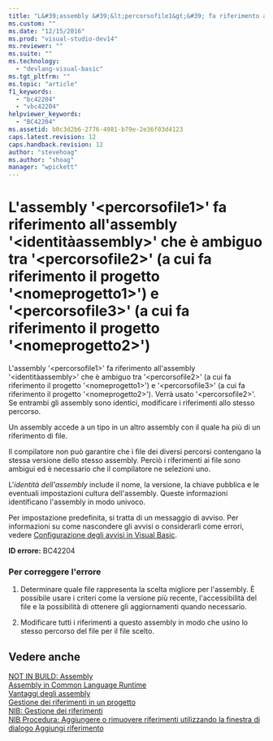 ```yaml
---
title: "L&#39;assembly &#39;&lt;percorsofile1&gt;&#39; fa riferimento all&#39;assembly &#39;&lt;identit&#224;assembly&gt;&#39; che &#232; ambiguo tra &#39;&lt;percorsofile2&gt;&#39; (a cui fa riferimento il progetto &#39;&lt;nomeprogetto1&gt;&#39;) e &#39;&lt;percorsofile3&gt;&#39; (a cui fa riferimento il progetto &#39;&lt;nomeprogetto2&gt;&#39;) | Microsoft Docs"
ms.custom: ""
ms.date: "12/15/2016"
ms.prod: "visual-studio-dev14"
ms.reviewer: ""
ms.suite: ""
ms.technology: 
  - "devlang-visual-basic"
ms.tgt_pltfrm: ""
ms.topic: "article"
f1_keywords: 
  - "bc42204"
  - "vbc42204"
helpviewer_keywords: 
  - "BC42204"
ms.assetid: b0c3d2b6-2776-4981-b79e-2e36f03d4123
caps.latest.revision: 12
caps.handback.revision: 12
author: "stevehoag"
ms.author: "shoag"
manager: "wpickett"
---
```

# L&#39;assembly &#39;&lt;percorsofile1&gt;&#39; fa riferimento all&#39;assembly &#39;&lt;identit&#224;assembly&gt;&#39; che &#232; ambiguo tra &#39;&lt;percorsofile2&gt;&#39; (a cui fa riferimento il progetto &#39;&lt;nomeprogetto1&gt;&#39;) e &#39;&lt;percorsofile3&gt;&#39; (a cui fa riferimento il progetto &#39;&lt;nomeprogetto2&gt;&#39;)
L'assembly '\<percorsofile1\>' fa riferimento all'assembly '\<identitàassembly\>' che è ambiguo tra '\<percorsofile2\>' \(a cui fa riferimento il progetto '\<nomeprogetto1\>'\) e '\<percorsofile3\>' \(a cui fa riferimento il progetto '\<nomeprogetto2\>'\). Verrà usato '\<percorsofile2\>'. Se entrambi gli assembly sono identici, modificare i riferimenti allo stesso percorso.  
  
 Un assembly accede a un tipo in un altro assembly con il quale ha più di un riferimento di file.  
  
 Il compilatore non può garantire che i file dei diversi percorsi contengano la stessa versione dello stesso assembly. Perciò i riferimenti ai file sono ambigui ed è necessario che il compilatore ne selezioni uno.  
  
 L'*identità dell'assembly* include il nome, la versione, la chiave pubblica e le eventuali impostazioni cultura dell'assembly. Queste informazioni identificano l'assembly in modo univoco.  
  
 Per impostazione predefinita, si tratta di un messaggio di avviso. Per informazioni su come nascondere gli avvisi o considerarli come errori, vedere [Configurazione degli avvisi in Visual Basic](../ide/configuring-warnings-in-visual-basic.md).  
  
 **ID errore:** BC42204  
  
### Per correggere l'errore  
  
1.  Determinare quale file rappresenta la scelta migliore per l'assembly. È possibile usare i criteri come la versione più recente, l'accessibilità del file e la possibilità di ottenere gli aggiornamenti quando necessario.  
  
2.  Modificare tutti i riferimenti a questo assembly in modo che usino lo stesso percorso del file per il file scelto.  
  
## Vedere anche  
 [NOT IN BUILD: Assembly](http://msdn.microsoft.com/it-it/6c5c7b30-fa78-4f40-b908-120d0743b0e6)   
 [Assembly in Common Language Runtime](../Topic/Assemblies%20in%20the%20Common%20Language%20Runtime.md)   
 [Vantaggi degli assembly](../Topic/Assembly%20Benefits.md)   
 [Gestione dei riferimenti in un progetto](../ide/managing-references-in-a-project.md)   
 [NIB: Gestione dei riferimenti](http://msdn.microsoft.com/it-it/910912ce-0dc9-4569-9274-32c44a20cb2c)   
 [NIB Procedura: Aggiungere o rimuovere riferimenti utilizzando la finestra di dialogo Aggiungi riferimento](http://msdn.microsoft.com/it-it/3bd75d61-f00c-47c0-86a2-dd1f20e231c9)